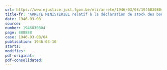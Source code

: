 ```yaml
---
url: https://www.ejustice.just.fgov.be/eli/arrete/1946/03/08/1946030804/justel
title-fr: "ARRETE MINISTERIEL relatif à la déclaration de stock des boulangers, pâtissiers, grossistes et détaillants en farine"
date: 1946-03-08
source:
number: 1946030804
page: 888888
case: 1946-03-08/04
publication: 1946-03-10
starts:
modifies:
pdf-original:
pdf-consolidated:
---
```


